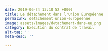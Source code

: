 ```yaml
---
date: 2019-06-24 13:10:52 +0000
title: Le détachement dans l'Union Européenne
permalink: detachement-union-europeenne
image: assets/images/detachement-dans-ue.png
category: Exécution du contrat de travail
alt-tag: ''
meta-desc: ''

---
```


